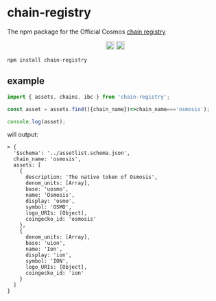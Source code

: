 # chain-registry

The npm package for the Official Cosmos [chain registry](https://github.com/cosmos/chain-registry)

<p align="center" width="100%">
   <a href="https://github.com/cosmology-finance/chain-registry/blob/main/LICENSE"><img height="20" src="https://img.shields.io/badge/license-MIT-blue.svg"></a>
   <a href="https://www.npmjs.com/package/chain-registry"><img height="20" src="https://img.shields.io/github/package-json/v/cosmology-finance/chain-registry?filename=packages%2Fchain-registry%2Fpackage.json"></a>
</p>

```
npm install chain-registry
```

## example

```js
import { assets, chains, ibc } from 'chain-registry';

const asset = assets.find(({chain_name})=>chain_name==='osmosis');

console.log(asset);

```
will output:

```
> {
  '$schema': '../assetlist.schema.json',
  chain_name: 'osmosis',
  assets: [
    {
      description: 'The native token of Osmosis',
      denom_units: [Array],
      base: 'uosmo',
      name: 'Osmosis',
      display: 'osmo',
      symbol: 'OSMO',
      logo_URIs: [Object],
      coingecko_id: 'osmosis'
    },
    {
      denom_units: [Array],
      base: 'uion',
      name: 'Ion',
      display: 'ion',
      symbol: 'ION',
      logo_URIs: [Object],
      coingecko_id: 'ion'
    }
  ]
}
```

